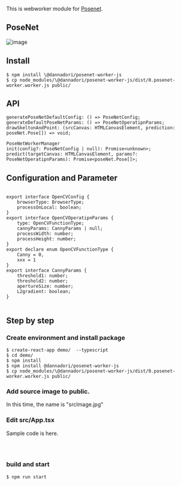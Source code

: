 This is webworker module for [Posenet](https://github.com/tensorflow/tfjs-models/tree/master/posenet).

## PoseNet
![image](https://user-images.githubusercontent.com/48346627/95988122-6260e300-0e63-11eb-9b1e-8712b47410dd.png)


## Install
```
$ npm install \@dannadori/posenet-worker-js
$ cp node_modules/\@dannadori/posenet-worker-js/dist/0.posenet-worker.worker.js public/
```
## API

```
generatePoseNetDefaultConfig: () => PoseNetConfig;
generateDefaultPoseNetParams: () => PoseNetOperatipnParams;
drawSkeltonAndPoint: (srcCanvas: HTMLCanvasElement, prediction: poseNet.Pose[]) => void;

PoseNetWorkerManager
init(config?: PoseNetConfig | null): Promise<unknown>;
predict(targetCanvas: HTMLCanvasElement, params?: PoseNetOperatipnParams): Promise<poseNet.Pose[]>;

```

## Configuration and Parameter

```

export interface OpenCVConfig {
    browserType: BrowserType;
    processOnLocal: boolean;
}
export interface OpenCVOperatipnParams {
    type: OpenCVFunctionType;
    cannyParams: CannyParams | null;
    processWidth: number;
    processHeight: number;
}
export declare enum OpenCVFunctionType {
    Canny = 0,
    xxx = 1
}
export interface CannyParams {
    threshold1: number;
    threshold2: number;
    apertureSize: number;
    L2gradient: boolean;
}


```

## Step by step
### Create environment and install package
```
$ create-react-app demo/  --typescript
$ cd demo/
$ npm install
$ npm install @dannadori/posenet-worker-js
$ cp node_modules/\@dannadori/posenet-worker-js/dist/0.posenet-worker.worker.js public/
```

### Add source image to public. 
In this time, the name is "srcImage.jpg"

### Edit src/App.tsx
Sample code is here.

```



```

### build and start

```
$ npm run start
```






